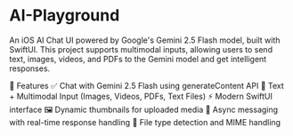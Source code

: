 # AI-Playground
An iOS AI Chat UI powered by Google's Gemini 2.5 Flash model, built with SwiftUI. This project supports multimodal inputs, allowing users to send text, images, videos, and PDFs to the Gemini model and get intelligent responses.


🚀 Features
✅ Chat with Gemini 2.5 Flash using generateContent API
🧠 Text + Multimodal Input (Images, Videos, PDFs, Text Files)
⚡️ Modern SwiftUI interface
🖼️ Dynamic thumbnails for uploaded media
💬 Async messaging with real-time response handling
📁 File type detection and MIME handling

